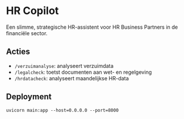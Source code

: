 # HR Copilot

Een slimme, strategische HR-assistent voor HR Business Partners in de financiële sector.

## Acties
- `/verzuimanalyse`: analyseert verzuimdata
- `/legalcheck`: toetst documenten aan wet- en regelgeving
- `/hrdatacheck`: analyseert maandelijkse HR-data

## Deployment

```
uvicorn main:app --host=0.0.0.0 --port=8000
```